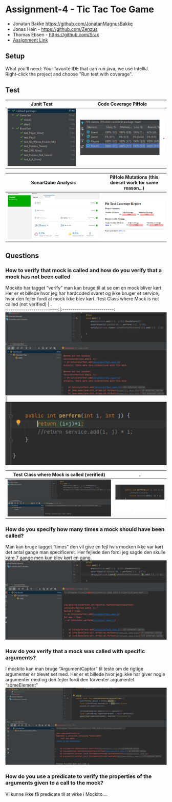# Assignment-4 - Tic Tac Toe Game
- Jonatan Bakke https://github.com/JonatanMagnusBakke
- Jonas Hein - https://github.com/Zenzus
- Thomas Ebsen - https://github.com/Srax
- [Assignment Link](Assignment-4-Description.pdf)  

## Setup
What you'll need:
Your favorite IDE that can run java, we use IntelliJ.  
Right-click the project and choose "Run test with coverage".

## Test
Junit Test        |  Code Coverage PiHole
:-------------------------:|:-------------------------:
![passed](/images/Junit-Test-Passed.png)  |  ![passed](/images/Jacoco-Test-Coverage.png)

SonarQube Analysis        |  PiHole Mutations (this doesnt work for some reason...)
:-------------------------:|:-------------------------:
![passed](/images/sonarqube-analyse.png)  |  ![passed](/images/mutations.png)

## Questions
### How to verify that mock is called and how do you verify that a mock has not been called
Mockito har tagget “verify” man kan bruge til at se om en mock bliver kørt 
Her er et billede hvor jeg har hardcoded svaret og ikke bruger et service, hvor den fejler fordi at mock ikke blev kørt.
Test Class where Mock is not called (not verified)      |   .   
:-------------------------:|:-------------------------:
![passed](/images/verify-error.png)  |  ![passed](/images/verify-testclass.png)
  
Test Class where Mock is called (verified)     |  .   
:-------------------------:|:-------------------------:
![passed](/images/verify-pass.png)  |  ![passed](/images/verify-testclass-2.png)  


###  How do you specify how many times a mock should have been called?
Man kan bruge tagget “times” den vil give en fejl hvis mocken ikke var kørt det antal gange man specificeret. Her fejlede den fordi jeg sagde den skulle køre 7 gange men kun blev kørt en gang. 
![x](/images/how-many-times-mock-called.png)  

### How do you verify that a mock was called with specific arguments? 
I mockito kan man bruge “ArgumentCaptor” til teste om de rigtige argumenter er blevet set med. Her er et billede hvor jeg ikke har giver nogle argumenter med og den fejler fordi den forventer argumentet “someElement”
![x](/images/mock-parameters.png)  


### How do you use a predicate to verify the properties of the arguments given to a call to the mock? 
Vi kunne ikke få predicate til at virke i Mockito....
